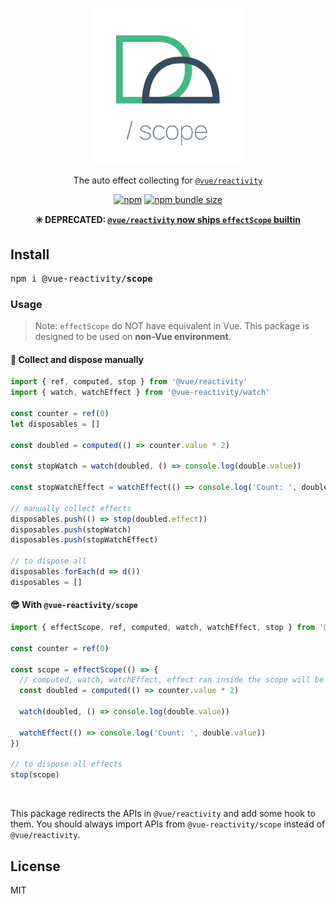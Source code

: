 <p align='center'>
<img src='https://github.com/vue-reactivity/art/blob/master/svg/package-scope.svg?raw=true' height='250'>
</p>

<p align='center'>
The auto effect collecting for <a href="https://github.com/vuejs/vue-next/tree/master/packages/reactivity"><code>@vue/reactivity</code></a>
</p>

<p align='center'>
  <a href="https://www.npmjs.com/package/@vue-reactivity/scope"><img src="https://img.shields.io/npm/v/@vue-reactivity/scope?color=43b883&label=" alt="npm"></a>
  <a href="https://bundlephobia.com/result?p=@vue-reactivity/scope"><img src="https://img.shields.io/bundlephobia/minzip/@vue-reactivity/scope?color=364a5e&label=" alt="npm bundle size"></a>
</p>

<p align='center'>
  <b>✳️ DEPRECATED: <a href='https://github.com/vuejs/rfcs/pull/212'><code>@vue/reactivity</code> now ships <code>effectScope</code> builtin</a></b>
</p>

## Install

<pre>
npm i @vue-reactivity/<b>scope</b>
</pre>

### Usage

> Note: `effectScope` do NOT have equivalent in Vue. This package is designed to be used on **non-Vue environment**.

#### 🥵 Collect and dispose manually

```ts
import { ref, computed, stop } from '@vue/reactivity'
import { watch, watchEffect } from '@vue-reactivity/watch'

const counter = ref(0)
let disposables = []

const doubled = computed(() => counter.value * 2)

const stopWatch = watch(doubled, () => console.log(double.value))

const stopWatchEffect = watchEffect(() => console.log('Count: ', double.value))

// manually collect effects
disposables.push(() => stop(doubled.effect))
disposables.push(stopWatch)
disposables.push(stopWatchEffect)

// to dispose all
disposables.forEach(d => d())
disposables = []
```

#### 😎 With <code>@vue-reactivity/scope</code>

```ts
import { effectScope, ref, computed, watch, watchEffect, stop } from '@vue-reactivity/scope'

const counter = ref(0)

const scope = effectScope(() => {
  // computed, watch, watchEffect, effect ran inside the scope will be auto collected
  const doubled = computed(() => counter.value * 2)

  watch(doubled, () => console.log(double.value))

  watchEffect(() => console.log('Count: ', double.value))
})

// to dispose all effects
stop(scope)
```

<br>

This package redirects the APIs in `@vue/reactivity` and add some hook to them. You should always import APIs from `@vue-reactivity/scope` instead of `@vue/reactivity`.

## License

MIT
